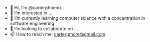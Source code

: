 - 👋 Hi, I’m @carterphoenix
- 👀 I’m interested in ...
- 🌱 I’m currently learning computer science with a concentration in software engineering.
- 💞️ I’m looking to collaborate on ...
- 📫 How to reach me: carterpmore@gmail.com

<!---
carterphoenix/carterphoenix is a ✨ special ✨ repository because its `README.md` (this file) appears on your GitHub profile.
You can click the Preview link to take a look at your changes.
--->
